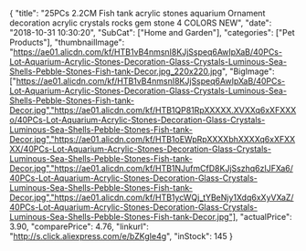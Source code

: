{
	"title": "25PCs 2.2CM Fish tank acrylic stones aquarium Ornament decoration acrylic crystals rocks gem stone 4 COLORS NEW",
	"date": "2018-10-31 10:30:20",
	"SubCat": ["Home and Garden"],
	"categories": ["Pet Products"],
	"thumbnailImage": "https://ae01.alicdn.com/kf/HTB1vB4nmsnI8KJjSspeq6AwIpXaB/40PCs-Lot-Aquarium-Acrylic-Stones-Decoration-Glass-Crystals-Luminous-Sea-Shells-Pebble-Stones-Fish-tank-Decor.jpg_220x220.jpg",
	"BigImage": ["https://ae01.alicdn.com/kf/HTB1vB4nmsnI8KJjSspeq6AwIpXaB/40PCs-Lot-Aquarium-Acrylic-Stones-Decoration-Glass-Crystals-Luminous-Sea-Shells-Pebble-Stones-Fish-tank-Decor.jpg","https://ae01.alicdn.com/kf/HTB1QP81RpXXXXX.XVXXq6xXFXXXo/40PCs-Lot-Aquarium-Acrylic-Stones-Decoration-Glass-Crystals-Luminous-Sea-Shells-Pebble-Stones-Fish-tank-Decor.jpg","https://ae01.alicdn.com/kf/HTB1oEWpRpXXXXbhXXXXq6xXFXXXX/40PCs-Lot-Aquarium-Acrylic-Stones-Decoration-Glass-Crystals-Luminous-Sea-Shells-Pebble-Stones-Fish-tank-Decor.jpg","https://ae01.alicdn.com/kf/HTB1NJufmCfD8KJjSszhq6zIJFXa6/40PCs-Lot-Aquarium-Acrylic-Stones-Decoration-Glass-Crystals-Luminous-Sea-Shells-Pebble-Stones-Fish-tank-Decor.jpg","https://ae01.alicdn.com/kf/HTB1ycWQj_tYBeNjy1Xdq6xXyVXaZ/40PCs-Lot-Aquarium-Acrylic-Stones-Decoration-Glass-Crystals-Luminous-Sea-Shells-Pebble-Stones-Fish-tank-Decor.jpg"],
	"actualPrice": 3.90,
	"comparePrice": 4.76,
	"linkurl": "http://s.click.aliexpress.com/e/bZKgIe4g",
	"inStock": 145
}

